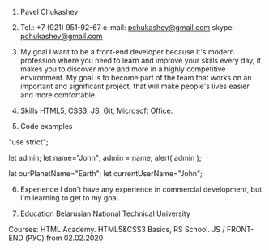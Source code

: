 1. Pavel Chukashev

2. Tel.: +7 (921) 951-92-67
e-mail: pchukashev@gmail.com
skype: pchukashev@gmail.com

3. My goal
I want to be a front-end developer because it's modern profession where you need to learn and improve your skills every day, it makes you to discover more and more in a highly competitive environment. My goal is to become part of the team that works on an important and significant project, that will make people's lives easier and more comfortable.

4. Skills
HTML5, CSS3, JS, Git, Microsoft Office.

5. Code examples

"use strict";

let admin;
let name="John";
admin = name;
alert( admin );

let ourPlanetName="Earth";
let currentUserName="John";

<!DOCTYPE HTML>
<html>

<body>

  <script src="alert.js"></script>

</body>

</html>


6. Experience
I don't have any experience in commercial development, but i'm learning to get to my goal.

7. Education
Belarusian National Technical University

Courses:
HTML Academy. HTML5&CSS3 Basics,
RS School. JS / FRONT-END (РУС) from 02.02.2020
